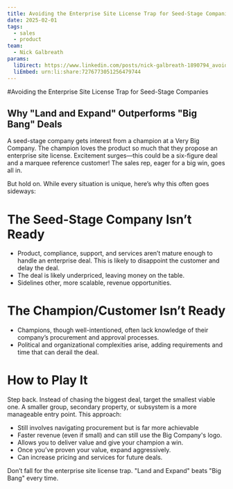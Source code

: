 ```yaml
---
title: Avoiding the Enterprise Site License Trap for Seed-Stage Companies
date: 2025-02-01
tags:
  - sales
  - product
team:
  - Nick Galbreath
params:
  liDirect: https://www.linkedin.com/posts/nick-galbreath-1890794_avoiding-the-enterprise-site-license-trap-activity-7276773054486036480-oSKs
  liEmbed: urn:li:share:7276773051256479744
---
```

#Avoiding the Enterprise Site License Trap for Seed-Stage Companies

## Why "Land and Expand" Outperforms "Big Bang" Deals

A seed-stage company gets interest from a champion at a Very Big Company. The champion loves the product so much that they propose an enterprise site license. Excitement surges—this could be a six-figure deal and a marquee reference customer! The sales rep, eager for a big win, goes all in.

But hold on. While every situation is unique, here’s why this often goes sideways:

The Seed-Stage Company Isn’t Ready
====================================

* Product, compliance, support, and services aren’t mature enough to handle an enterprise deal. This is likely to disappoint the customer and delay the deal.
* The deal is likely underpriced, leaving money on the table.
* Sidelines other, more scalable, revenue opportunities.


The Champion/Customer Isn’t Ready
==================================

* Champions, though well-intentioned, often lack knowledge of their company’s procurement and approval processes.
* Political and organizational complexities arise, adding requirements and time that can derail the deal.

How to Play It
===============

Step back. Instead of chasing the biggest deal, target the smallest viable one. A smaller group, secondary property, or subsystem is a more manageable entry point. This approach:

* Still involves navigating procurement but is far more achievable
* Faster revenue (even if small) and can still use the Big Company's logo.
* Allows you to deliver value and give your champion a win.
* Once you’ve proven your value, expand aggressively.
* Can increase pricing and services for future deals.

Don’t fall for the enterprise site license trap. "Land and Expand" beats "Big Bang" every time.
